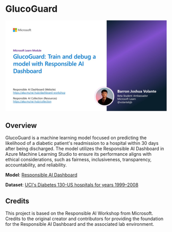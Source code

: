 # GlucoGuard

![RAI Dashboard Workshop](./img/rai_workshop.jpg)

## Overview

GlucoGuard is a machine learning model focused on predicting the likelihood of a diabetic patient's readmission to a hospital within 30 days after being discharged. The model utilizes the Responsible AI Dashboard in Azure Machine Learning Studio to ensure its performance aligns with ethical considerations, such as fairness, inclusiveness, transparency, accountability, and reliability.

**Model**: [Responsible AI Dashboard](https://github.com/ruyakubu/BUILD-AzureML-workshop/tree/main)

**Dataset**: [UCI's Diabetes 130-US hospitals for years 1999–2008](https://archive.ics.uci.edu/dataset/296/diabetes+130-us+hospitals+for+years+1999-2008)

## Credits

This project is based on the Responsible AI Workshop from Microsoft. Credits to the original creator and contributors for providing the foundation for the Responsible AI Dashboard and the associated lab environment.
